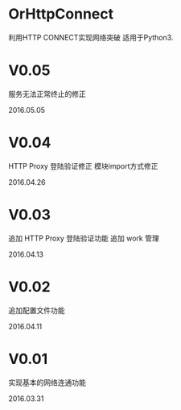 # OrHttpConnect
利用HTTP CONNECT实现网络突破
适用于Python3.

V0.05
========

服务无法正常终止的修正

2016.05.05


V0.04
========

HTTP Proxy 登陆验证修正
模块import方式修正

2016.04.26


V0.03
========

追加 HTTP Proxy 登陆验证功能
追加 work 管理

2016.04.13


V0.02
========

追加配置文件功能

2016.04.11


V0.01
========

实现基本的网络连通功能

2016.03.31
